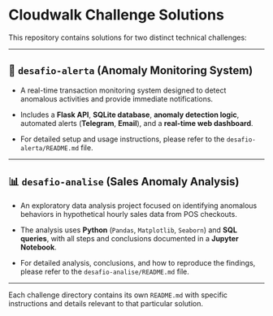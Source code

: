 # Cloudwalk Challenge Solutions

This repository contains solutions for two distinct technical challenges:

---

## 📌 `desafio-alerta` (Anomaly Monitoring System)

- A real-time transaction monitoring system designed to detect anomalous activities and provide immediate notifications.

- Includes a **Flask API**, **SQLite database**, **anomaly detection logic**, automated alerts (**Telegram**, **Email**), and a **real-time web dashboard**.

- For detailed setup and usage instructions, please refer to the `desafio-alerta/README.md` file.

---

## 📊 `desafio-analise` (Sales Anomaly Analysis)

- An exploratory data analysis project focused on identifying anomalous behaviors in hypothetical hourly sales data from POS checkouts.

- The analysis uses **Python** (`Pandas`, `Matplotlib`, `Seaborn`) and **SQL queries**, with all steps and conclusions documented in a **Jupyter Notebook**.

- For detailed analysis, conclusions, and how to reproduce the findings, please refer to the `desafio-analise/README.md` file.

---

Each challenge directory contains its own `README.md` with specific instructions and details relevant to that particular solution.
